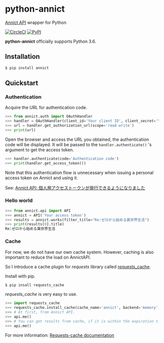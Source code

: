 # python-annict
[Annict API](https://docs.annict.com/ja/api/) wrapper for Python

[![CircleCI](https://img.shields.io/circleci/project/kk6/python-annict.svg?style=flat-square)](https://circleci.com/gh/kk6/python-annict)
[![PyPI](https://img.shields.io/pypi/v/annict.svg?style=flat-square)](https://pypi.python.org/pypi/annict)

**python-annict** officially supports Python 3.6.

## Installation

```bash
$ pip install annict
```

## Quickstart

### Authentication

Acquire the URL for authentication code.

```python
>>> from annict.auth import OAuthHandler
>>> handler = OAuthHandler(client_id='Your client ID', client_secret='Your client secret')
>>> url = handler.get_authorization_url(scope='read write')
>>> print(url)
```

Open the browser and access the URL you obtained, the authentication code will be displayed.
It will be passed to the `handler.authenticate()` 's argument to get the access token.

```python
>>> handler.authenticate(code='Authentication code')
>>> print(handler.get_access_token())
```

Note that this authentication flow is unnecessary when issuing a personal access token on Annict and using it.

See: [Annict API: 個人用アクセストークンが発行できるようになりました](http://blog.annict.com/post/157138114218/personal-access-token)

### Hello world


```python
>>> from annict.api import API
>>> annict = API('Your access token')
>>> results = annict.works(filter_title="Re:ゼロから始める異世界生活")
>>> print(results[0].title)
Re:ゼロから始める異世界生活
```

### Cache

For now, we do not have our own cache system. However, caching is also important to reduce the load on AnnictAPI.

So I introduce a cache plugin for *requests* library called [requests_cache](https://github.com/reclosedev/requests-cache).

Install with pip.

```bash
$ pip insall requests_cache
```
*requests_cache* is very easy to use.

```python
>>> import requests_cache
>>> requests_cache.install_cache(cache_name='annict', backend='memory', expire_after=300)
>>> # At first, from Annict API.
>>> api.me()
>>> # You can get results from cache, if it is within the expiration time.
>>> api.me()

```

For more information: [Requests-cache documentation](https://requests-cache.readthedocs.io/en/latest/) 
